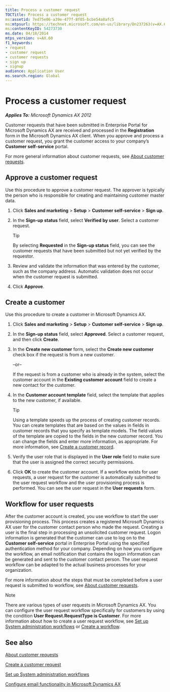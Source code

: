 ```yaml
---
title: Process a customer request
TOCTitle: Process a customer request
ms:assetid: 7ed75e06-a39e-477f-8f05-bcbe54a8afc5
ms:mtpsurl: https://technet.microsoft.com/en-us/library/Dn237263(v=AX.60)
ms:contentKeyID: 54273730
ms.date: 04/18/2014
mtps_version: v=AX.60
f1_keywords:
- request
- customer request
- customer requests
- sign up
- signup
audience: Application User
ms.search.region: Global
---
```


# Process a customer request 


_**Applies To:** Microsoft Dynamics AX 2012_

Customer requests that have been submitted in Enterprise Portal for Microsoft Dynamics AX are received and processed in the **Registration** form in the Microsoft Dynamics AX client. When you approve and process a customer request, you grant the customer access to your company’s **Customer self-service** portal.

For more general information about customer requests, see [About customer requests](about-customer-requests.md).

## Approve a customer request

Use this procedure to approve a customer request. The approver is typically the person who is responsible for creating and maintaining customer master data.

1.  Click **Sales and marketing** \> **Setup** \> **Customer self-service** \> **Sign up**.

2.  In the **Sign-up status** field, select **Verified by user**. Select a customer request.
    

    > [!TIP]
    > <P>By selecting <STRONG>Requested</STRONG> in the <STRONG>Sign-up status</STRONG> field, you can see the customer requests that have been submitted but not yet verified by the requestor.</P>



3.  Review and validate the information that was entered by the customer, such as the company address. Automatic validation does not occur when the customer request is submitted.

4.  Click **Approve**.

## Create a customer

Use this procedure to create a customer in Microsoft Dynamics AX.

1.  Click **Sales and marketing** \> **Setup** \> **Customer self-service** \> **Sign up**.

2.  In the **Sign-up status** field, select **Approved**. Select a customer request, and then click **Create**.

3.  In the **Create new customer** form, select the **Create new customer** check box if the request is from a new customer.
    
    –or–
    
    If the request is from a customer who is already in the system, select the customer account in the **Existing customer account** field to create a new contact for the customer.

4.  In the **Customer account template** field, select the template that applies to the new customer, if available.
    

    > [!TIP]
    > <P>Using a template speeds up the process of creating customer records. You can create templates that are based on the values in fields in customer records that you specify as template models. The field values of the template are copied to the fields in the new customer record. You can change the fields and enter more information, as appropriate. For more information, see <A href="create-a-customer-record.md">Create a customer record</A>.</P>



5.  Verify the user role that is displayed in the **User role** field to make sure that the user is assigned the correct security permissions.

6.  Click **OK** to create the customer account. If a workflow exists for user requests, a user request for the customer is automatically submitted to the user request workflow and the user provisioning process is performed. You can see the user request in the **User requests** form.

## Workflow for user requests

After the customer account is created, you use workflow to start the user provisioning process. This process creates a registered Microsoft Dynamics AX user for the customer contact person who made the request. Creating a user is the final step in processing an unsolicited customer request. Logon information is generated that the customer can use to log on to the **Customer self-service** portal in Enterprise Portal using the specified authentication method for your company. Depending on how you configure the workflow, an email notification that contains the logon information can be generated and sent to the customer contact person. The user request workflow can be adapted to the actual business processes for your organization.

For more information about the steps that must be completed before a user request is submitted to workflow, see [About customer requests](about-customer-requests.md).


> [!NOTE]
> <P>There are various types of user requests in Microsoft Dynamics AX. You can configure the user request workflow specifically for customers by using the condition <STRONG>User Request.RequestType is Customer</STRONG>. For more information about how to create a user request workflow, see <A href="set-up-system-administration-workflows.md">Set up System administration workflows</A> or <A href="create-a-workflow.md">Create a workflow</A>.</P>



## See also

[About customer requests](about-customer-requests.md)

[Create a customer request](create-a-customer-request.md)

[Set up System administration workflows](set-up-system-administration-workflows.md)

[Configure email functionality in Microsoft Dynamics AX](configure-email-functionality-in-microsoft-dynamics-ax.md)

  


